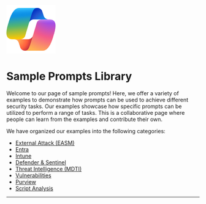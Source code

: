 ![Copilot for Security Overview](https://github.com/Azure/Copilot-For-Security/blob/main/Images/ic_fluent_copilot_64_64%402x.png)
# Sample Prompts Library 

Welcome to our page of sample prompts! Here, we offer a variety of examples to demonstrate how prompts can be used to achieve different security tasks. Our examples showcase how specific prompts can be utilized to perform a range of tasks. This is a collaborative page where people can learn from the examples and contribute their own.


We have organized our examples into the following categories:



  - [External Attack (EASM)](./EASM/Readme.md)
  - [Entra](./Entra/Readme.md)
  - [Intune](./Intune/Readme.md)
  - [Defender \& Sentinel](./Defender%20and%20Sentinel/Readme.md)
  - [Threat Intelligence (MDTI)](./MDTI/Readme.md)
  - [Vulnerabilities](./Vulnerabilities/Readme.md)
  - [Purview](./Purview/Readme.md)
  - [Script Analysis](./Scripts/)



***
